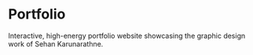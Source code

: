 # Portfolio
Interactive, high-energy portfolio website showcasing the graphic design work of Sehan Karunarathne. 
